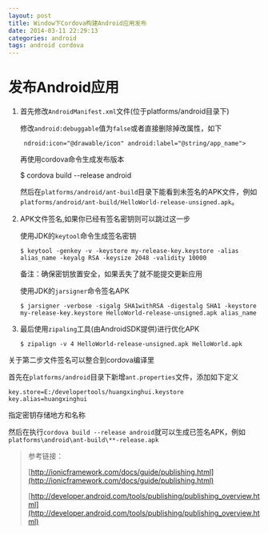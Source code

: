 ```yaml
---
layout: post
title: Window下Cordova构建Android应用发布
date: 2014-03-11 22:29:13
categories: android
tags: android cordova
---
```


# 发布Android应用 #



1. 首先修改`AndroidManifest.xml`文件(位于platforms/android目录下)

	修改`android:debuggable`值为`false`或者直接删除掉改属性，如下

		ndroid:icon="@drawable/icon" android:label="@string/app_name">

	再使用cordova命令生成发布版本

	$ cordova build --release android

	然后在`platforms/android/ant-build`目录下能看到未签名的APK文件，例如`platforms/android/ant-build/HelloWorld-release-unsigned.apk`。

2.	APK文件签名,如果你已经有签名密钥则可以跳过这一步

	使用JDK的`keytool`命令生成签名密钥

		$ keytool -genkey -v -keystore my-release-key.keystore -alias alias_name -keyalg RSA -keysize 2048 -validity 10000

	备注：确保密钥放置安全，如果丢失了就不能提交更新应用

	使用JDK的`jarsigner`命令签名APK

		$ jarsigner -verbose -sigalg SHA1withRSA -digestalg SHA1 -keystore my-release-key.keystore HelloWorld-release-unsigned.apk alias_name

3.	最后使用`zipaling`工具(由AndroidSDK提供)进行优化APK

		$ zipalign -v 4 HelloWorld-release-unsigned.apk HelloWorld.apk

关于第二步文件签名可以整合到cordova编译里

首先在`platforms/android`目录下新增`ant.properties`文件，添加如下定义

	key.store=E:/developertools/huangxinghui.keystore
	key.alias=huangxinghui

指定密钥存储地方和名称

然后在执行`cordova build --release android`就可以生成已签名APK，例如`platforms\android\ant-build\**-release.apk`

> 参考链接：
> 
> [http://ionicframework.com/docs/guide/publishing.html](http://ionicframework.com/docs/guide/publishing.html)
> 
> [http://developer.android.com/tools/publishing/publishing_overview.html](http://developer.android.com/tools/publishing/publishing_overview.html)